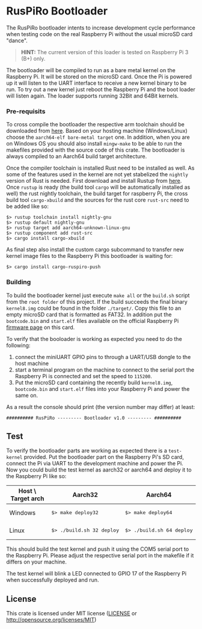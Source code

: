 # RusPiRo Bootloader

The RusPiRo bootloader intents to increase development cycle performance when testing code on the 
real Raspberry Pi without the usual microSD card "dance".

> **HINT:** The current version of this loader is tested on Raspberry Pi 3 (B+) only.

The bootloader will be compiled to run as a bare metal kernel on the Raspberry Pi. It will be stored
on the microSD card. Once the Pi is powered up it will listen to the UART interface to receive a new
kernel binary to be run. To try out a new kernel just reboot the Raspberry Pi and the boot loader
will listen again. The loader supports running 32Bit and 64Bit kernels.

### Pre-requisits
To cross compile the bootloader the respective arm toolchain should be downloaded from
[here](https://developer.arm.com/tools-and-software/open-source-software/developer-tools/gnu-toolchain/gnu-a/downloads).
Based on your hosting machine (Windows/Linux) choose the `aarch64-elf bare-metal target` one.
In addition, when you are on Windows OS you should also install `mingw-make` to be able to run the 
makefiles provided with the source code of this crate. The bootloader is always compiled to an Aarch64
build target architecture.

Once the compiler toolchain is installed Rust need to be installed as well. As some of the features
used in the kernel are not yet stabelized the `nightly` version of Rust is needed. First download
and install Rustup from [here](https://www.rust-lang.org/tools/install). Once `rustup` is ready 
(the build tool `cargo` will be automatically installed as well) the rust nightly toolchain, the 
build target for raspberry Pi, the cross build tool `cargo-xbuild` and the sources for the rust core
`rust-src` need to be added like so:
```
$> rustup toolchain install nightly-gnu
$> rustup default nightly-gnu
$> rustup target add aarch64-unknown-linux-gnu
$> rustup component add rust-src
$> cargo install cargo-xbuild
```

As final step also install the custom cargo subcommand to transfer new kernel image files to the
Raspberry Pi this bootloader is waiting for:
```
$> cargo install cargo-ruspiro-push
```

### Building
To build the bootloader kernel just execute `make all` or the `build.sh` script from the `root folder`
of this project. If the build succeeds the final binary `kernel8.img` could be found in the folder 
`./target/`. Copy this file to an empty microSD card that is formatted as FAT32. In addition put the
`bootcode.bin` and `start.elf` files available on the official Raspberry Pi [firmware page](https://github.com/raspberrypi/firmware/tree/master/boot)
on this card.

To verify that the booloader is working as expected you need to do the following:
1. connect the miniUART GPIO pins to through a UART/USB dongle to the host machine
2. start a terminal program on the machine to connect to the serial port the Raspberry Pi is connected and set the speed to `115200`.
3. Put the microSD card containing the recently build `kernel8.img`, `bootcode.bin` and `start.elf` files into your Raspberry Pi and power the same on.

As a result the console should print (the version number may differ) at least:
```
########## RusPiRo --------- Bootloader v1.0 --------- ##########
```

## Test
To verify the bootloader parts are working as expected there is a `test-kernel` provided. Put the
bootloader part on the Raspberry Pi's SD card, connect the Pi via UART to the development machine
and power the Pi. Now you could build the test kernel as aarch32 or aarch64 and deploy it to the
Raspberry Pi like so:

Host \ Target arch | Aarch32 | Aarch64
-------------------|---------|---------
Windows|<pre>$> make deploy32</pre>|<pre>$> make deploy64</pre>
Linux|<pre>$> ./build.sh 32 deploy</pre>|<pre>$> ./build.sh 64 deploy</pre>

This should build the test kernel and push it using the COM5 serial port to the Raspberry Pi. Please adjust the respective serial port in the makefile if it differs on your machine.

The test kernel will blink a LED connected to GPIO 17 of the Raspberry Pi when successfully deployed and run.

## License
This crate is licensed under MIT license ([LICENSE](LICENSE) or http://opensource.org/licenses/MIT)